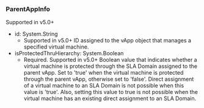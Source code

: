 ### ParentAppInfo
Supported in v5.0+

- id: System.String
  - Supported in v5.0+
  ID assigned to the vApp object that manages a specified virtual machine.
- isProtectedThruHierarchy: System.Boolean
  - Required. Supported in v5.0+
  Boolean value that indicates whether a virtual machine is protected through the SLA Domain assigned to the parent vApp. Set to 'true' when the virtual machine is protected through the parent vApp, otherwise set to 'false'. Direct assignment of a virtual machine to an SLA Domain is not possible when this value is 'true'. Also, setting this value to true is not possible when the virtual machine has an existing direct assignment to an SLA Domain.
